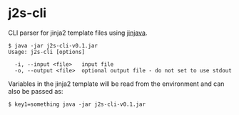 # j2s-cli

CLI parser for jinja2 template files using [jinjava](https://github.com/HubSpot/jinjava).

```
$ java -jar j2s-cli-v0.1.jar
Usage: j2s-cli [options]

  -i, --input <file>   input file
  -o, --output <file>  optional output file - do not set to use stdout
```

Variables in the jinja2 template will be read from the environment and can also be passed as:
```
$ key1=something java -jar j2s-cli-v0.1.jar
```
